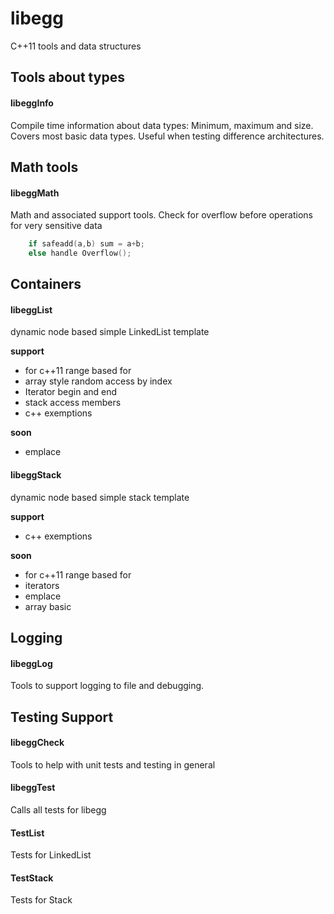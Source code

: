 # libegg
C++11 tools and data structures

## Tools about types

#### libeggInfo

Compile time information about data types: Minimum, maximum and size.
Covers most basic data types. Useful when testing difference architectures.

## Math tools

#### libeggMath

Math and associated support tools.
Check for overflow before operations for very sensitive data

```C++
    if safeadd(a,b) sum = a+b;
    else handle Overflow();
```

## Containers

#### libeggList

dynamic node based simple LinkedList template

**support**

 - for c++11 range based for
 - array style random access by index
 - Iterator begin and end
 - stack access members
 - c++ exemptions
 
**soon**

- emplace

#### libeggStack

dynamic node based simple stack template

  **support**
  - c++ exemptions

  **soon**
  - for c++11 range based for
  - iterators
  - emplace
  - array basic

## Logging

#### libeggLog

Tools to support logging to file and debugging.

## Testing Support

#### libeggCheck

Tools to help with unit tests and testing in general

#### libeggTest

Calls all tests for libegg

#### TestList
Tests for LinkedList

#### TestStack
Tests for Stack



